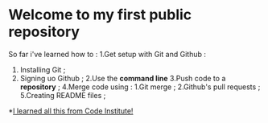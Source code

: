 # Welcome to my first public repository

So far i've learned how to :
1.Get setup with Git and Github :
  1. Installing Git ; 
  2. Signing uo Github ;
2.Use the **command line** 
3.Push code to a **repository** ;
4.Merge code using :
  1.Git merge ;
  2.Github's pull requests ;
5.Creating README files ;

*[I learned all this from Code Institute!](http://codeinstitute.net)